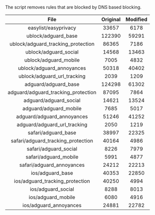 The script removes rules that are blocked by DNS based blocking.


| File | Original | Modified |
|:----:|:-----:|:-----:|
| easylist/easyprivacy | 33657 | 6178 |
| ublock/adguard_base | 122390 | 59291 |
| ublock/adguard_tracking_protection | 86365 | 7186 |
| ublock/adguard_social | 14568 | 13463 |
| ublock/adguard_mobile | 7005 | 4832 |
| ublock/adguard_annoyances | 50318 | 40402 |
| ublock/adguard_url_tracking | 2039 | 1209 |
| adguard/adguard_base | 124298 | 61302 |
| adguard/adguard_tracking_protection | 87095 | 7864 |
| adguard/adguard_social | 14621 | 13524 |
| adguard/adguard_mobile | 7685 | 5017 |
| adguard/adguard_annoyances | 51246 | 41252 |
| adguard/adguard_url_tracking | 2050 | 1219 |
| safari/adguard_base | 38997 | 22325 |
| safari/adguard_tracking_protection | 40164 | 4986 |
| safari/adguard_social | 8226 | 7979 |
| safari/adguard_mobile | 5991 | 4877 |
| safari/adguard_annoyances | 24212 | 22213 |
| ios/adguard_base | 40353 | 22850 |
| ios/adguard_tracking_protection | 40250 | 4994 |
| ios/adguard_social | 8288 | 8013 |
| ios/adguard_mobile | 6080 | 4916 |
| ios/adguard_annoyances | 24881 | 22782 |